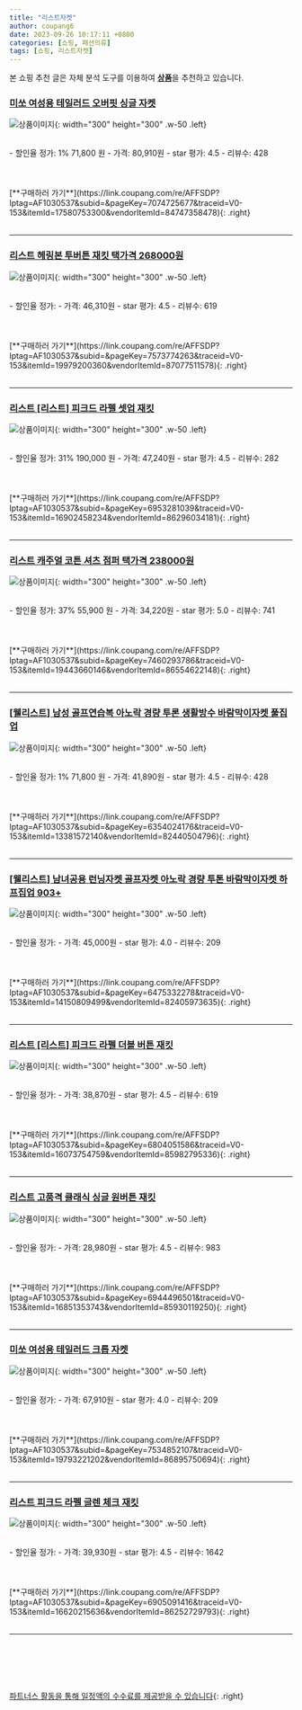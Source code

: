 ```yaml
---
title: "리스트자켓"
author: coupang6
date: 2023-09-26 10:17:11 +0800
categories: [쇼핑, 패션의류]
tags: [쇼핑, 리스트자켓]
---
```


본 쇼핑 추천 글은 자체 분석 도구를 이용하여 [**상품**](https://link.coupang.com/a/bao1ui)을 추천하고 있습니다.

### [미쏘 여성용 테일러드 오버핏 싱글 자켓](https://link.coupang.com/re/AFFSDP?lptag=AF1030537&subid=&pageKey=7074725677&traceid=V0-153&itemId=17580753300&vendorItemId=84747358478)

![상품이미지](https://thumbnail8.coupangcdn.com/thumbnails/remote/230x230ex/image/retail/images/5644633322947924-9941a781-2b29-45be-8781-f25310c78c4c.jpg){: width="300" height="300" .w-50 .left}


<br>
- 할인율 정가: 1%  71,800   원
- 가격: 80,910원
- star 평가: 4.5
- 리뷰수: 428
<br>
<br>
<br>
<br>
[**구매하러 가기**](https://link.coupang.com/re/AFFSDP?lptag=AF1030537&subid=&pageKey=7074725677&traceid=V0-153&itemId=17580753300&vendorItemId=84747358478){: .right}
<br>
<br>

---

### [리스트 헤링본 투버튼 재킷 택가격 268000원](https://link.coupang.com/re/AFFSDP?lptag=AF1030537&subid=&pageKey=7573774263&traceid=V0-153&itemId=19979200360&vendorItemId=87077511578)

![상품이미지](https://thumbnail9.coupangcdn.com/thumbnails/remote/230x230ex/image/vendor_inventory/eba6/a04336ef5cdcbc9cb49c7c9be9c7556c35f56d33cb320e181fa6ad2c0eea.jpg){: width="300" height="300" .w-50 .left}


<br>
- 할인율 정가: 
- 가격: 46,310원
- star 평가: 4.5
- 리뷰수: 619
<br>
<br>
<br>
<br>
[**구매하러 가기**](https://link.coupang.com/re/AFFSDP?lptag=AF1030537&subid=&pageKey=7573774263&traceid=V0-153&itemId=19979200360&vendorItemId=87077511578){: .right}
<br>
<br>

---

### [리스트 [리스트] 피크드 라펠 셋업 재킷](https://link.coupang.com/re/AFFSDP?lptag=AF1030537&subid=&pageKey=6953281039&traceid=V0-153&itemId=16902458234&vendorItemId=86296034181)

![상품이미지](https://thumbnail10.coupangcdn.com/thumbnails/remote/230x230ex/image/vendor_inventory/0828/053668efa284b300393fdd0d90efcc7efc1c832e8a16a02f311162b9f1d3.jpg){: width="300" height="300" .w-50 .left}


<br>
- 할인율 정가: 31%  190,000   원
- 가격: 47,240원
- star 평가: 4.5
- 리뷰수: 282
<br>
<br>
<br>
<br>
[**구매하러 가기**](https://link.coupang.com/re/AFFSDP?lptag=AF1030537&subid=&pageKey=6953281039&traceid=V0-153&itemId=16902458234&vendorItemId=86296034181){: .right}
<br>
<br>

---

### [리스트 캐주얼 코튼 셔츠 점퍼 택가격 238000원](https://link.coupang.com/re/AFFSDP?lptag=AF1030537&subid=&pageKey=7460293786&traceid=V0-153&itemId=19443660146&vendorItemId=86554622148)

![상품이미지](https://thumbnail6.coupangcdn.com/thumbnails/remote/230x230ex/image/vendor_inventory/9e61/dfcbb70b7ba71c22f599d062ce36f8654af98c9c9beb430c600c30cd55c9.jpg){: width="300" height="300" .w-50 .left}


<br>
- 할인율 정가: 37%  55,900   원
- 가격: 34,220원
- star 평가: 5.0
- 리뷰수: 741
<br>
<br>
<br>
<br>
[**구매하러 가기**](https://link.coupang.com/re/AFFSDP?lptag=AF1030537&subid=&pageKey=7460293786&traceid=V0-153&itemId=19443660146&vendorItemId=86554622148){: .right}
<br>
<br>

---

### [[웰리스트] 남성 골프연습복 아노락 경량 투론 생활방수 바람막이자켓 풀집업](https://link.coupang.com/re/AFFSDP?lptag=AF1030537&subid=&pageKey=6354024176&traceid=V0-153&itemId=13381572140&vendorItemId=82440504796)

![상품이미지](https://thumbnail9.coupangcdn.com/thumbnails/remote/230x230ex/image/vendor_inventory/996c/972d8c236567248c572213e638e0a4c5bac0cdd8f81a2ea95d862d13b012.jpg){: width="300" height="300" .w-50 .left}


<br>
- 할인율 정가: 1%  71,800   원
- 가격: 41,890원
- star 평가: 4.5
- 리뷰수: 428
<br>
<br>
<br>
<br>
[**구매하러 가기**](https://link.coupang.com/re/AFFSDP?lptag=AF1030537&subid=&pageKey=6354024176&traceid=V0-153&itemId=13381572140&vendorItemId=82440504796){: .right}
<br>
<br>

---

### [[웰리스트] 남녀공용 런닝자켓 골프자켓 아노락 경량 투톤 바람막이자켓 하프집업 903+](https://link.coupang.com/re/AFFSDP?lptag=AF1030537&subid=&pageKey=6475332278&traceid=V0-153&itemId=14150809499&vendorItemId=82405973635)

![상품이미지](https://thumbnail8.coupangcdn.com/thumbnails/remote/230x230ex/image/vendor_inventory/6b79/0bc6255ab036def1be8e0966af8896633c452ca0ccffb14709abf931a6ad.jpg){: width="300" height="300" .w-50 .left}


<br>
- 할인율 정가: 
- 가격: 45,000원
- star 평가: 4.0
- 리뷰수: 209
<br>
<br>
<br>
<br>
[**구매하러 가기**](https://link.coupang.com/re/AFFSDP?lptag=AF1030537&subid=&pageKey=6475332278&traceid=V0-153&itemId=14150809499&vendorItemId=82405973635){: .right}
<br>
<br>

---

### [리스트 [리스트] 피크드 라펠 더블 버튼 재킷](https://link.coupang.com/re/AFFSDP?lptag=AF1030537&subid=&pageKey=6804051586&traceid=V0-153&itemId=16073754759&vendorItemId=85982795336)

![상품이미지](https://thumbnail10.coupangcdn.com/thumbnails/remote/230x230ex/image/vendor_inventory/fb3d/58a85eef01686cea45a7cc6499dd83a979f264c7389129afec895e5d8cb9.jpg){: width="300" height="300" .w-50 .left}


<br>
- 할인율 정가: 
- 가격: 38,870원
- star 평가: 4.5
- 리뷰수: 619
<br>
<br>
<br>
<br>
[**구매하러 가기**](https://link.coupang.com/re/AFFSDP?lptag=AF1030537&subid=&pageKey=6804051586&traceid=V0-153&itemId=16073754759&vendorItemId=85982795336){: .right}
<br>
<br>

---

### [리스트 고품격 클래식 싱글 원버튼 재킷](https://link.coupang.com/re/AFFSDP?lptag=AF1030537&subid=&pageKey=6944496501&traceid=V0-153&itemId=16851353743&vendorItemId=85930119250)

![상품이미지](https://thumbnail9.coupangcdn.com/thumbnails/remote/230x230ex/image/vendor_inventory/6346/6abb6a58564150245020046e3795f227e12b22b2f3ff838444d963e6de2c.jpg){: width="300" height="300" .w-50 .left}


<br>
- 할인율 정가: 
- 가격: 28,980원
- star 평가: 4.5
- 리뷰수: 983
<br>
<br>
<br>
<br>
[**구매하러 가기**](https://link.coupang.com/re/AFFSDP?lptag=AF1030537&subid=&pageKey=6944496501&traceid=V0-153&itemId=16851353743&vendorItemId=85930119250){: .right}
<br>
<br>

---

### [미쏘 여성용 테일러드 크롭 자켓](https://link.coupang.com/re/AFFSDP?lptag=AF1030537&subid=&pageKey=7534852107&traceid=V0-153&itemId=19793221202&vendorItemId=86895750694)

![상품이미지](https://thumbnail8.coupangcdn.com/thumbnails/remote/230x230ex/image/retail/images/2023/08/16/17/9/33df0ce3-05d5-4fb5-b53f-e91d229a0ea4.jpg){: width="300" height="300" .w-50 .left}


<br>
- 할인율 정가: 
- 가격: 67,910원
- star 평가: 4.0
- 리뷰수: 209
<br>
<br>
<br>
<br>
[**구매하러 가기**](https://link.coupang.com/re/AFFSDP?lptag=AF1030537&subid=&pageKey=7534852107&traceid=V0-153&itemId=19793221202&vendorItemId=86895750694){: .right}
<br>
<br>

---

### [리스트 피크드 라펠 글렌 체크 재킷](https://link.coupang.com/re/AFFSDP?lptag=AF1030537&subid=&pageKey=6905091416&traceid=V0-153&itemId=16620215636&vendorItemId=86252729793)

![상품이미지](https://thumbnail8.coupangcdn.com/thumbnails/remote/230x230ex/image/vendor_inventory/2a54/efe260182759dee2c87391a9b57139ccf64bb6c88cf0ae42878941a9c975.jpg){: width="300" height="300" .w-50 .left}


<br>
- 할인율 정가: 
- 가격: 39,930원
- star 평가: 4.5
- 리뷰수: 1642
<br>
<br>
<br>
<br>
[**구매하러 가기**](https://link.coupang.com/re/AFFSDP?lptag=AF1030537&subid=&pageKey=6905091416&traceid=V0-153&itemId=16620215636&vendorItemId=86252729793){: .right}
<br>
<br>

---
<br><br><br><br><br> [파트너스 활동을 통해 일정액의 수수료를 제공받을 수 있습니다](https://link.coupang.com/a/bao1ui){: .right}